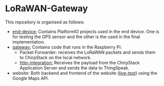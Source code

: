 # LoRaWAN-Gateway

This repository is organised as follows:
* [end-device:](./end-device/) Contains PlatformIO projects used in the end device. One is for testing the GPS sensor and the other is the used in the final implementation.
* [gateway:](./gateway/) Contains code that runs in the Raspberry Pi:
  * Packet Forwarder: receives the LoRaWAN packets and sends them to ChirpStack on the local network.
  * [http-integration:](./gateway/http-integration/main.py) Receives the payload from the ChirpStack Application Server and sends the data to ThingSpeak.
* website: Both backend and frontend of the website ([live-test](https://lora-location-tracker.herokuapp.com/)) using the Google Maps API.